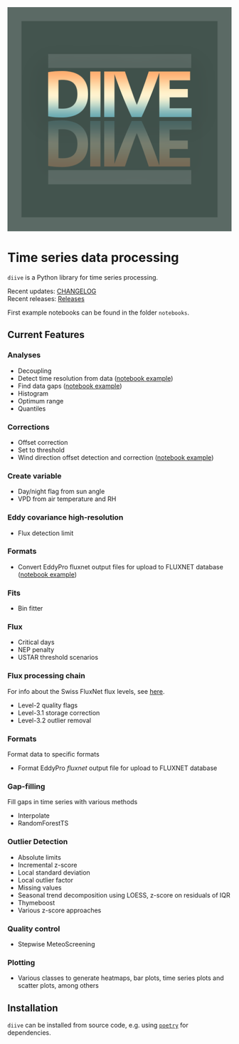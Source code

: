 ![](images/logo_diive1_512px.png)

# Time series data processing

`diive` is a Python library for time series processing.

Recent updates: [CHANGELOG](CHANGELOG.md)   
Recent releases: [Releases](https://gitlab.ethz.ch/holukas/diive/-/releases)

First example notebooks can be found in the folder `notebooks`.

## Current Features

### Analyses

- Decoupling
- Detect time resolution from data ([notebook example](notebooks/TimeStamps/Detect_time_resolution.ipynb))
- Find data gaps ([notebook example](notebooks/Analyses/GapFinder.ipynb))
- Histogram
- Optimum range
- Quantiles

### Corrections

- Offset correction
- Set to threshold
- Wind direction offset detection and correction ([notebook example](notebooks/Corrections/WindDirectionOffset.ipynb))

### Create variable

- Day/night flag from sun angle
- VPD from air temperature and RH

### Eddy covariance high-resolution

- Flux detection limit

### Formats

- Convert EddyPro fluxnet output files for upload to FLUXNET database  ([notebook example](notebooks/Formats/ConvertEddyProFluxnetFileForUpload.ipynb))

### Fits

- Bin fitter

### Flux

- Critical days
- NEP penalty
- USTAR threshold scenarios

### Flux processing chain

For info about the Swiss FluxNet flux levels,
see [here](https://www.swissfluxnet.ethz.ch/index.php/data/ecosystem-fluxes/flux-processing-chain/).

- Level-2 quality flags
- Level-3.1 storage correction
- Level-3.2 outlier removal

### Formats

Format data to specific formats

- Format EddyPro _fluxnet_ output file for upload to FLUXNET database

### Gap-filling

Fill gaps in time series with various methods

- Interpolate
- RandomForestTS

### Outlier Detection

- Absolute limits
- Incremental z-score
- Local standard deviation
- Local outlier factor
- Missing values
- Seasonal trend decomposition using LOESS, z-score on residuals of IQR
- Thymeboost
- Various z-score approaches

### Quality control

- Stepwise MeteoScreening

### Plotting

- Various classes to generate heatmaps, bar plots, time series plots and scatter plots, among others

## Installation

`diive` can be installed from source code, e.g. using [`poetry`](https://python-poetry.org/) for dependencies.